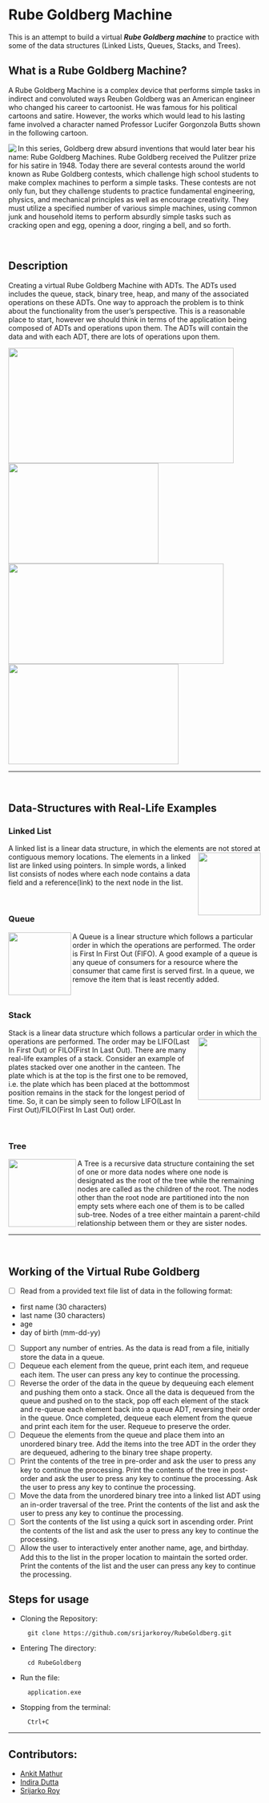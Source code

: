 # Rube Goldberg Machine
This is an attempt to build a virtual ***Rube Goldberg machine*** to practice with some of the data structures (Linked Lists, Queues, Stacks, and Trees).

## What is a Rube Goldberg Machine?
A Rube Goldberg Machine is a complex device that performs simple tasks in indirect and convoluted ways Reuben Goldberg was an American engineer who changed his career to cartoonist. He was famous for his political cartoons and satire. However, the works which would lead to his lasting fame involved a character named Professor Lucifer Gorgonzola Butts shown in the following cartoon. 
<br>

<img src = "assets/Professor Lucifer Gorgonzola Butts.PNG" align = "left"> In this series, Goldberg drew absurd inventions that would later bear his name: Rube Goldberg Machines. Rube Goldberg received the Pulitzer prize for his satire in 1948. Today there are several contests around the world known as Rube Goldberg contests, which challenge high school students to make complex machines to perform a simple tasks.  These contests are not only fun, but they challenge students to practice fundamental engineering, physics, and mechanical principles as well as encourage creativity. They must utilize a specified number of various simple machines, using common junk and household items to perform absurdly simple tasks such as cracking open and egg, opening a door, ringing a bell, and so forth.

<br>

## Description
Creating a virtual Rube Goldberg Machine with ADTs. The ADTs used includes the queue, stack, binary tree, heap, and many of the associated operations on these ADTs. One way to approach the problem is to think about the functionality from the user’s perspective. This is a reasonable place to start, however we should think in terms of the application being composed of ADTs and operations upon them. The ADTs will contain the data and with each ADT, there are lots of operations upon them.
<br>

<img src = "assets/Queue.PNG" height = "230" width = "450"> <img src = "assets/Stack.PNG" height = "200" width = "300"> <img src = "assets/BinaryTree.PNG" height = "200" width = "430"> <img src = "assets/Heap.PNG" height = "200" width = "340">

<hr>
<br>

## Data-Structures with Real-Life Examples

### Linked List
A linked list is a linear data structure, in which the elements are not <img src = "assets/linked list.jpg" height = "125" align = "right"> stored at contiguous memory locations. The elements in a linked list are linked using pointers. In simple words, a linked list consists of nodes where each node contains a data field and a reference(link) to the next node in the list.

<br>

### Queue
<img src = "assets/queue-eg.jpg" height = "125" align = "left"> A Queue is a linear structure which follows a particular order in which the operations are performed. The order is First In First Out (FIFO). A good example of a queue is any queue of consumers for a resource where the consumer that came first is served first. In a queue, we remove the item that is least recently added.

<br>

### Stack
Stack is a linear data structure which follows a particular order in which <img src = "assets/stack-example.png" height = "125" align = "right"> the operations are performed. The order may be LIFO(Last In First Out) or FILO(First In Last Out). There are many real-life examples of a stack. Consider an example of plates stacked over one another in the canteen. The plate which is at the top is the first one to be removed, i.e. the plate which has been placed at the bottommost position remains in the stack for the longest period of time. So, it can be simply seen to follow LIFO(Last In First Out)/FILO(First In Last Out) order.

<br>

### Tree
<img src = "assets/egtree.png" height = "135" align = "left"> A Tree is a recursive data structure containing the set of one or more data nodes where one node is designated as the root of the tree while the remaining nodes are called as the children of the root. The nodes other than the root node are partitioned into the non empty sets where each one of them is to be called sub-tree. Nodes of a tree either maintain a parent-child relationship between them or they are sister nodes.

<hr>

<br>

## Working of the Virtual Rube Goldberg
- [ ]  Read from a provided text file list of data in the following format:

  - first name (30 characters)
  - last name (30 characters)
  - age 
  - day of birth (mm-dd-yy)

- [ ]  Support any number of entries. As the data is read from a file, initially store the data in a queue. 
- [ ] Dequeue each element from the queue, print each item, and requeue each item. The user can press any key to continue the processing. 
- [ ]  Reverse the order of the data in the queue by dequeuing each element and pushing them onto a stack. Once all the data is dequeued from the queue and pushed on to the stack, pop off each element of the stack and re-queue each element back into a queue ADT, reversing their order in the queue. Once completed, dequeue each element from the queue and print each item for the user. Requeue to preserve the order.
- [ ]  Dequeue the elements from the queue and place them into an unordered binary tree. Add the items into the tree ADT in the order they are dequeued, adhering to the binary tree shape property.
- [ ]  Print the contents of the tree in pre-order and ask the user to press any key to continue the processing. Print the contents of the tree in post-order and ask the user to press any key to continue the processing. Ask the user to press any key to continue the processing.
- [ ]  Move the data from the unordered binary tree into a linked list ADT using an in-order traversal of the tree. Print the contents of the list and ask the user to press any key to continue the processing.
- [ ]  Sort the contents of the list using a quick sort in ascending order. Print the contents of the list and ask the user to press any key to continue the processing.
- [ ]  Allow the user to interactively enter another name, age, and birthday. Add this to the list in the proper location to maintain the sorted order. Print the contents of the list and the user can press any key to continue the processing.

## Steps for usage
- Cloning the Repository: 

        git clone https://github.com/srijarkoroy/RubeGoldberg.git
- Entering The directory: 

        cd RubeGoldberg
- Run the file:
        
        application.exe
- Stopping from the terminal:

        Ctrl+C

<hr>

## Contributors:

- <a href = "https://github.com/am9964">Ankit Mathur</a>
- <a href = "https://github.com/indiradutta">Indira Dutta</a>
- <a href = "https://github.com/srijarkoroy">Srijarko Roy</a>
